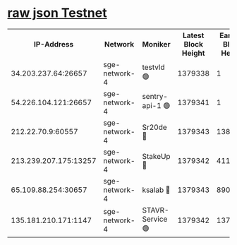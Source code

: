 
[raw json Testnet](https://rpc-check.sget.stavr.tech/sget/rpc-sget-result.json)
=


<table><tr><th>IP-Address</th><th>Network</th><th>Moniker</th><th>Latest Block Height</th><th>Earliest Block Height</th><th>Catching Up</th><th>Tx Index</th><th>Voting Power</th><th>Scan Time</th></tr><tr><td>34.203.237.64:26657</td><td>sge-network-4</td><td>testvld 🟢</td><td>1379338</td><td>1</td><td>False</td><td>on</td><td>0</td><td>2024-02-02T04:45:47.716581135UTC</td></tr><tr><td>54.226.104.121:26657</td><td>sge-network-4</td><td>sentry-api-1 🟢</td><td>1379341</td><td>1</td><td>False</td><td>on</td><td>0</td><td>2024-02-02T04:46:00.652445970UTC</td></tr><tr><td>212.22.70.9:60557</td><td>sge-network-4</td><td>Sr20de 🔴</td><td>1379343</td><td>138001</td><td>False</td><td>on</td><td>104</td><td>2024-02-02T04:46:15.407240426UTC</td></tr><tr><td>213.239.207.175:13257</td><td>sge-network-4</td><td>StakeUp 🔴</td><td>1379342</td><td>411001</td><td>False</td><td>off</td><td>100</td><td>2024-02-02T04:46:09.900162264UTC</td></tr><tr><td>65.109.88.254:30657</td><td>sge-network-4</td><td>ksalab 🔴</td><td>1379343</td><td>890001</td><td>False</td><td>off</td><td>1606</td><td>2024-02-02T04:46:12.843501592UTC</td></tr><tr><td>135.181.210.171:1147</td><td>sge-network-4</td><td>STAVR-Service 🟢</td><td>1379342</td><td>1376001</td><td>False</td><td>on</td><td>0</td><td>2024-02-02T04:46:10.288277420UTC</td></tr></table>
